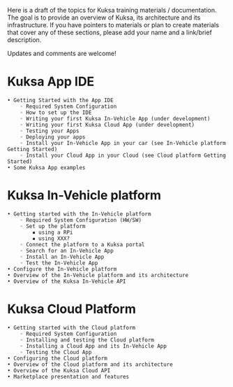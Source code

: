 Here is a draft of the topics for Kuksa training materials / documentation. The goal is to provide an overview of Kuksa, its architecture and its infrastructure. If you have pointers to materials or plan to create materials that cover any of these sections, please add your name and a link/brief description.

Updates and comments are welcome! 
# Kuksa App IDE

    • Getting Started with the App IDE 
        ◦ Required System Configuration 
        ◦ How to set up the IDE 
        ◦ Writing your first Kuksa In-Vehicle App (under development)
        ◦ Writing your first Kuksa Cloud App (under development)
        ◦ Testing your Apps 
        ◦ Deploying your apps 
        ◦ Install your In-Vehicle App in your car (see In-Vehicle platform Getting Started) 
        ◦ Install your Cloud App in your Cloud (see Cloud platform Getting Started)
    • Some Kuksa App examples

# Kuksa In-Vehicle platform

    • Getting started with the In-Vehicle platform 
        ◦ Required System Configuration (HW/SW) 
        ◦ Set up the platform 
            ▪ using a RPi 
            ▪ using XXX?
        ◦ Connect the platform to a Kuksa portal 
        ◦ Search for an In-Vehicle App 
        ◦ Install an In-Vehicle App 
        ◦ Test the In-Vehicle App
    • Configure the In-Vehicle platform 
    • Overview of the In-Vehicle platform and its architecture 
    • Overview of the Kuksa In-Vehicle API

# Kuksa Cloud Platform

    • Getting started with the Cloud platform 
        ◦ Required System Configuration 
        ◦ Installing and testing the Cloud platform 
        ◦ Installing a Cloud App and its In-Vehicle App 
        ◦ Testing the Cloud App
    • Configuring the Cloud platform 
    • Overview of the Cloud platform and its architecture 
    • Overview of the Kuksa Cloud API 
    • Marketplace presentation and features